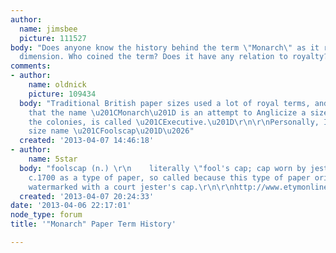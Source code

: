 ```yaml
---
author:
  name: jimsbee
  picture: 111527
body: "Does anyone know the history behind the term \"Monarch\" as it relates to paper
  dimension. Who coined the term? Does it have any relation to royalty?\r\n\r\nThanks!"
comments:
- author:
    name: oldnick
    picture: 109434
  body: "Traditional British paper sizes used a lot of royal terms, and I suspect
    that the name \u201CMonarch\u201D is an attempt to Anglicize a size which, in
    the colonies, is called \u201CExecutive.\u201D\r\n\r\nPersonally, I like the traditional
    size name \u201CFoolscap\u201D\u2026"
  created: '2013-04-07 14:46:18'
- author:
    name: 5star
  body: "foolscap (n.) \r\n    literally \"fool's cap; cap worn by jesters,\" 1630s;
    c.1700 as a type of paper, so called because this type of paper originally was
    watermarked with a court jester's cap.\r\n\r\nhttp://www.etymonline.com\r\n\r\nn.\r\n\r\n"
  created: '2013-04-07 20:24:33'
date: '2013-04-06 22:17:01'
node_type: forum
title: '"Monarch" Paper Term History'

---
```

